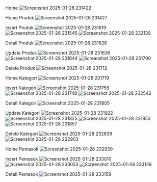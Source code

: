 Home
![Screenshot 2025-01-28 231422](https://github.com/user-attachments/assets/ba5f326e-5410-489b-a2fd-443b41724c83)

Home Produk
![Screenshot 2025-01-28 231427](https://github.com/user-attachments/assets/51314959-a378-4a83-8a32-6b1545887658)

Insert Produk
![Screenshot 2025-01-28 231619](https://github.com/user-attachments/assets/48cbea10-b1a7-4092-af27-f12bd5a57992)
![Screenshot 2025-01-28 231545](https://github.com/user-attachments/assets/4b90186d-fb64-4a17-b9fe-1f1b734d090e)
![Screenshot 2025-01-28 232139](https://github.com/user-attachments/assets/b8f2fec4-0d96-4286-bf0a-daaf26cf1e9d)

Detail Produk
![Screenshot 2025-01-28 231628](https://github.com/user-attachments/assets/db0bed00-5544-45f0-8c81-81d7b2d12671)

Update Produk
![Screenshot 2025-01-28 231636](https://github.com/user-attachments/assets/31dd1c1d-1991-4792-8ecf-ec9d65321327)
![Screenshot 2025-01-28 231644](https://github.com/user-attachments/assets/dc327f87-90d0-4596-88c9-a495b3c75382)
![Screenshot 2025-01-28 231700](https://github.com/user-attachments/assets/a030f393-eb56-4296-b153-b3d0e0628ac6)

Delete Produk
![Screenshot 2025-01-28 231712](https://github.com/user-attachments/assets/7c90b07a-a3e0-4d88-b8e1-0e17fe908a14)

Home Kategori
![Screenshot 2025-01-28 231719](https://github.com/user-attachments/assets/ada1c798-5ba4-4695-9bb2-2e9242a8df71)

Insert Kategori
![Screenshot 2025-01-28 231759](https://github.com/user-attachments/assets/0f07a642-6c8c-417e-b745-3089b2cf33d9)
![Screenshot 2025-01-28 231748](https://github.com/user-attachments/assets/be4b1ef3-a25b-4a2b-8129-e6b8e3cf6768)
![Screenshot 2025-01-28 232542](https://github.com/user-attachments/assets/a7a2af5d-5864-4005-a0d7-057b4d993dec)

Detail Kategori
![Screenshot 2025-01-28 231805](https://github.com/user-attachments/assets/61fa3f16-e185-4f66-b783-af31979d433e)

Update Kategori
![Screenshot 2025-01-28 231922](https://github.com/user-attachments/assets/075997b6-8695-4901-81a5-b8a8d2c45e7a)
![Screenshot 2025-01-28 231825](https://github.com/user-attachments/assets/221ecf5b-34d0-48a2-a369-d10d0515ebe9)
![Screenshot 2025-01-28 231853](https://github.com/user-attachments/assets/23da9b1d-1468-4680-9dbd-34645173e864)
![Screenshot 2025-01-28 231857](https://github.com/user-attachments/assets/8e333e26-4455-4539-80e8-7f6da251e407)

Delete Kategori
![Screenshot 2025-01-28 232839](https://github.com/user-attachments/assets/2fc774d7-e8f0-477f-8402-36f4330e50ba)
![Screenshot 2025-01-28 232903](https://github.com/user-attachments/assets/a28984cc-e08f-43e5-ad17-35ca18f3dc1d)

Home Pemasok
![Screenshot 2025-01-28 232939](https://github.com/user-attachments/assets/63b810be-b1eb-4c3f-9661-4184cc707546)

Insert Pemasok
![Screenshot 2025-01-28 233010](https://github.com/user-attachments/assets/327c7a58-ed99-42aa-8ddb-aa1633efb592)
![Screenshot 2025-01-28 233053](https://github.com/user-attachments/assets/1c95cd0d-47d4-4fab-8f76-7ac1168bf670)
![Screenshot 2025-01-28 233129](https://github.com/user-attachments/assets/00df1649-b24d-48bf-be10-251f3b02bd40)

Detail Pemasok
![Screenshot 2025-01-28 233159](https://github.com/user-attachments/assets/ed0e2c4c-42fa-4b8a-8724-38478fbf392c)
